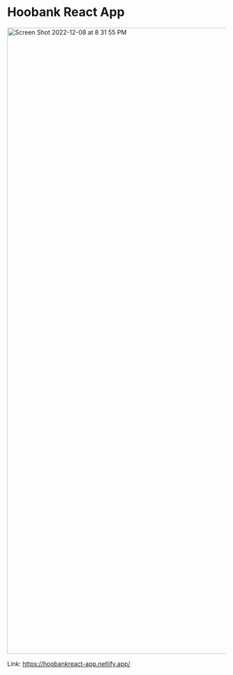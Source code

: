 # Hoobank React App
<img width="1440" alt="Screen Shot 2022-12-08 at 8 31 55 PM" src="https://user-images.githubusercontent.com/84588107/206550175-75dadff3-3cef-403d-9364-f875c99609bf.png">

Link: https://hoobankreact-app.netlify.app/

